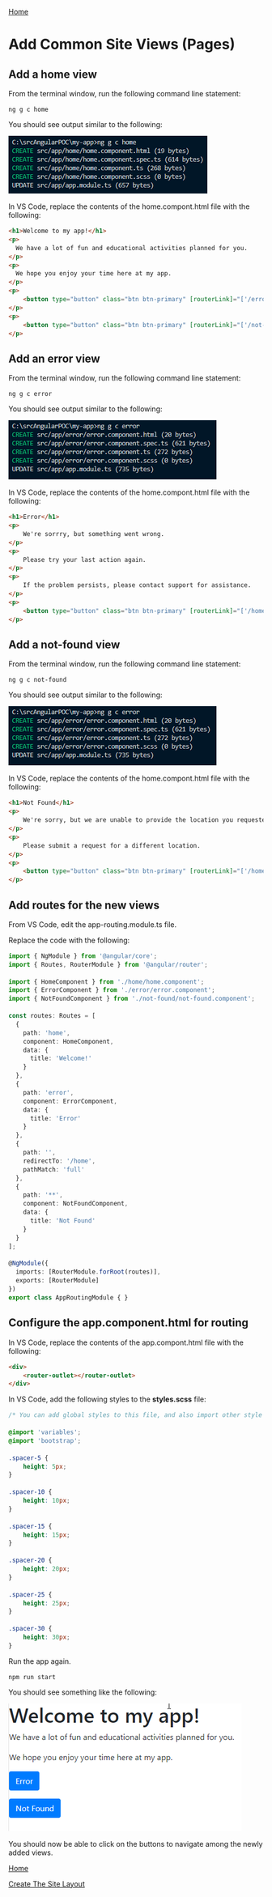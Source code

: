 [Home](README.md)

# Add Common Site Views (Pages)

## Add a home view

From the terminal window, run the following command line statement:

```
ng g c home
```

You should see output similar to the following:

![image.png](/.attachments/image-5283ff4d-c597-400d-8376-e1498224b34a.png)

In VS Code, replace the contents of the home.compont.html file with the following:

``` html
<h1>Welcome to my app!</h1> 
<p> 
  We have a lot of fun and educational activities planned for you. 
</p> 
<p> 
  We hope you enjoy your time here at my app. 
</p> 
<p> 
    <button type="button" class="btn btn-primary" [routerLink]="['/error']">Error</button> 
</p> 
<p> 
    <button type="button" class="btn btn-primary" [routerLink]="['/not-found']">Not Found</button> 
</p> 
```

## Add an error view

From the terminal window, run the following command line statement:

```
ng g c error
```

You should see output similar to the following:

![image.png](/.attachments/image-bdb65d22-a77a-4703-b147-2b5a20ff5565.png)

In VS Code, replace the contents of the home.compont.html file with the following:

``` html
<h1>Error</h1>
<p>
    We're sorrry, but something went wrong.
</p>
<p>
    Please try your last action again.
</p>
<p>
    If the problem persists, please contact support for assistance.
</p>
<p>
    <button type="button" class="btn btn-primary" [routerLink]="['/home']">Home</button>
</p>
```

## Add a not-found view

From the terminal window, run the following command line statement:

```
ng g c not-found
```

You should see output similar to the following:

![image.png](/.attachments/image-bdb65d22-a77a-4703-b147-2b5a20ff5565.png)

In VS Code, replace the contents of the home.compont.html file with the following:

``` html
<h1>Not Found</h1>
<p>
    We're sorry, but we are unable to provide the location you requested.
</p>
<p>
    Please submit a request for a different location.
</p>
<p>
    <button type="button" class="btn btn-primary" [routerLink]="['/home']">Home</button>
</p>
```

## Add routes for the new views

From VS Code, edit the app-routing.module.ts file. 

Replace the code with the following:

``` typescript
import { NgModule } from '@angular/core';
import { Routes, RouterModule } from '@angular/router';

import { HomeComponent } from './home/home.component';
import { ErrorComponent } from './error/error.component';
import { NotFoundComponent } from './not-found/not-found.component';

const routes: Routes = [
  {
    path: 'home',
    component: HomeComponent,
    data: {
      title: 'Welcome!'
    }
  },
  {
    path: 'error',
    component: ErrorComponent,
    data: {
      title: 'Error'
    }
  },
  {
    path: '',
    redirectTo: '/home',
    pathMatch: 'full'
  },
  {
    path: '**',
    component: NotFoundComponent,
    data: {
      title: 'Not Found'
    }
  }
];

@NgModule({
  imports: [RouterModule.forRoot(routes)],
  exports: [RouterModule]
})
export class AppRoutingModule { }
```

## Configure the app.component.html for routing

In VS Code, replace the contents of the app.compont.html file with the following:

``` html
<div>
    <router-outlet></router-outlet>
</div>
```

In VS Code, add the following styles to the **styles.scss** file:

``` scss
/* You can add global styles to this file, and also import other style files */

@import 'variables'; 
@import 'bootstrap';

.spacer-5 {
    height: 5px;
}

.spacer-10 {
    height: 10px;
}

.spacer-15 {
    height: 15px;
}

.spacer-20 {
    height: 20px;
}

.spacer-25 {
    height: 25px;
}

.spacer-30 {
    height: 30px;
}
```

Run the app again.

```
npm run start
```

You should see something like the following:

![image.png](/.attachments/image-343f017a-6af3-44ea-9a15-9a4e2589a16c.png)

You should now be able to click on the buttons to navigate among the newly added views.

[Home](README.md)

[Create The Site Layout](Create-The-Site-Layout.md)